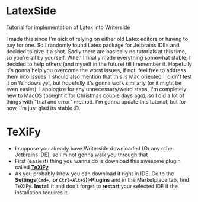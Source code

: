 # LatexSide
Tutorial for implementation of Latex into Writerside

I made this since I'm sick of relying on either old Latex editors or having to pay for one. So I randomly found Latex package for Jetbrains IDEs and decided to give it a shot. Sadly there are basically no tutorials at this time, so you're all by yourself. When I finally made everything somewhat stable, I decided to help others (and myself in the future) till I remember it. Hopefully it's gonna help you overcome the worst issues, if not, feel free to address them into Issues.
I should also mention that this is Mac oriented, I didn't test it on Windows yet, but hopefully it's gonna work similarly (or it might be even easier). I apologize for any unnecessary/weird steps, I'm completely new to MacOS (bought it for Christmas couple days ago), so I did a lot of things with "trial and error" method. I'm gonna update this tutorial, but for now, I'm just glad its stable :D.

# TeXiFy
- I suppose you already have Writerside downloaded (Or any other Jetbrains IDE), so I'm not gonna walk you through that
- First (easiest) thing you wanna do is download this awesome plugin called **[TeXiFy](https://plugins.jetbrains.com/plugin/9473-texify-idea)**
- As you probably know you can download it right in IDE. Go to the **Settings(`Cmd+,` or `Ctrl+Alt+S`)>Plugins** and in the Marketplace tab, find TeXiFy. **Install** it and don't forget to **restart** your selected IDE if the installation requires it.
